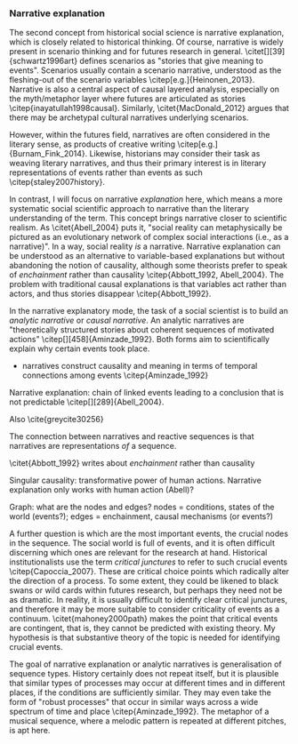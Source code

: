 ### Narrative explanation

The second concept from historical social science is narrative explanation, which is closely related to historical thinking. Of course, narrative is widely present in scenario thinking and for futures research in general. \citet[][39]{schwartz1996art} defines scenarios as "stories that give meaning to events". Scenarios usually contain a scenario narrative, understood as the fleshing-out of the scenario variables \citep[e.g.]{Heinonen_2013}. Narrative is also a central aspect of causal layered analysis, especially on the myth/metaphor layer where futures are articulated as stories \citep{inayatullah1998causal}. Similarly, \citet{MacDonald_2012} argues that there may be archetypal cultural narratives underlying scenarios.

However, within the futures field, narratives are often considered in the literary sense, as products of creative writing \citep[e.g.]{Burnam_Fink_2014}. Likewise, historians may consider their task as weaving literary narratives, and thus their primary interest is in literary representations of events rather than events as such \citep{staley2007history}.

In contrast, I will focus on narrative *explanation* here, which means a more systematic social scientific approach to narrative than the literary understanding of the term. This concept brings narrative closer to scientific realism. As \citet{Abell_2004} puts it, "social reality can metaphysically be pictured as an evolutionary network of complex social interactions (i.e., as a narrative)". In a way, social reality *is* a narrative. Narrative explanation can be understood as an alternative to variable-based explanations but without abandoning the notion of causality, although some theorists prefer to speak of *enchainment* rather than causality \citep{Abbott_1992, Abell_2004}. The problem with traditional causal explanations is that variables act rather than actors, and thus stories disappear \citep{Abbott_1992}.

In the narrative explanatory mode, the task of a social scientist is to build an *analytic narrative* or *causal narrative*. An analytic narratives are "theoretically structured stories about coherent sequences of motivated actions" \citep[][458]{Aminzade_1992}.
Both forms aim to scientifically explain why certain events took place.

  - narratives construct causality and meaning in terms of temporal connections among events \citep{Aminzade_1992}

Narrative explanation: chain of linked events leading to a conclusion that is not predictable \citep[][289]{Abell_2004}.

Also \cite{greycite30256}

The connection between narratives and reactive sequences is that narratives are representations *of* a sequence.

\citet{Abbott_1992} writes about *enchainment* rather than causality

Singular causality: transformative power of human actions. Narrative explanation only works with human action (Abell)?

Graph: what are the nodes and edges? nodes = conditions, states of the world (events?); edges = enchainment, causal mechanisms (or events?)

A further question is which are the most important events, the crucial nodes in the sequence. The social world is full of events, and it is often difficult discerning which ones are relevant for the research at hand. Historical institutionalists use the term *critical junctures* to refer to such crucial events \citep{Capoccia_2007}. These are critical choice points which radically alter the direction of a process. To some extent, they could be likened to black swans or wild cards within futures research, but perhaps they need not be as dramatic. In reality, it is usually difficult to identify clear critical junctures, and therefore it may be more suitable to consider criticality of events as a continuum. \citet{mahoney2000path} makes the point that critical events are contingent, that is, they cannot be predicted with existing theory. My hypothesis is that substantive theory of the topic is needed for identifying crucial events.

The goal of narrative explanation or analytic narratives is generalisation of sequence types. History certainly does not repeat itself, but it is plausible that similar types of processes may occur at different times and in different places, if the conditions are sufficiently similar. They may even take the form of "robust processes" that occur in similar ways across a wide spectrum of time and place \citep{Aminzade_1992}. The metaphor of a musical sequence, where a melodic pattern is repeated at different pitches, is apt here.
